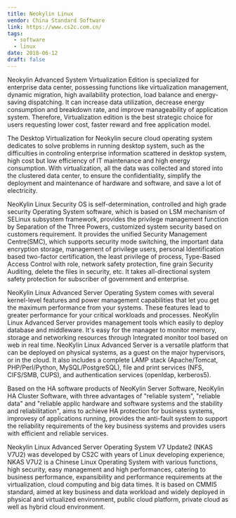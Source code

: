 ```yaml
---
title: Neokylin Linux
vendor: China Standard Software 
link: https://www.cs2c.com.cn/
tags:
  - software
  - linux
date: 2018-06-12
draft: false
---
```


Neokylin Advanced System Virtualization Edition is specialized for enterprise data center, possessing functions like virtualization management,
dynamic migration, high availability protection, load balance and energy-saving dispatching.
It can increase data utilization, decrease energy consumption and breakdown rate, and improve manageability of application system.
Therefore, Virtualization edition is the best strategic choice for users requesting lower cost, faster reward and free application model.

The Desktop Virtualization for Neokylin secure cloud operating system dedicates to solve problems in running desktop system,
such as the difficulties in controling enterprise information scattered in desktop system,
high cost but low efficiency of IT maintenance and high energy consumption.
With virtualization, all the data was collected and stored into the clustered data center,
to ensure the confidentiality, simplify the deployment and maintenance of hardware and software, and save a lot of electricity.

NeoKylin Linux Security OS is self-determination, controlled and high grade security Operating System software,
which is based on LSM mechanism of SELinux subsystem framework, provides the privilege management function by Separation of the Three Powers,
customized system security based on customers requirement.
It provides the unified Security Management Centre(SMC), which supports security mode switching, the important data encryption storage,
management of privilege users, personal Identification based two-factor certification, the least privilege of process,
Type-Based Access Control with role, network safety protection, fine grain Security Auditing, delete the files in security, etc.
It takes all-directional system safety protection for subscriber of government and enterprise.

NeoKylin Linux Advanced Server Operating System comes with several kernel-level features and power management capabilities
that let you get the maximum performance from your systems.
These features lead to greater performance for your critical workloads and processes.
NeoKylin Linux Advanced Server provides management tools which easily to deploy database and middleware.
It's easy for the manager to monitor memory, storage and networking resources through Integrated monitor tool based on web in real time.
NeoKylin Linux Advanced Server is a versatile platform that can be deployed on physical systems,
as a guest on the major hypervisors, or in the cloud.
It also includes a complete LAMP stack (Apache/Tomcat, PHP/Perl/Python, MySQL/PostgreSQL),
file and print services (NFS, CIFS/SMB, CUPS), and authentication services (openldap, kerberos5).

Based on the HA software products of NeoKylin Server Software, NeoKylin HA Cluster Software, with three advantages of "reliable system",
"reliable data" and "reliable applic hardware and software systems and the stability and reliabilitation",
aims to achieve HA protection for business systems, improvesy of applications running,
provides the anti-fault system to support the reliability requirements of the key business systems and
provides users with efficient and reliable services.

Neokylin Linux Advanced Server Operating System V7 Update2 (NKAS V7U2) was developed by CS2C with years of Linux developing experience,
NKAS V7U2 is a Chinese Linux Operating System with various functions, high security, easy management and high performances,
catering to business performance, expansibility and performance requirements at the virtualization, cloud computing and big data times.
It is based on CMMI5 standard, aimed at key business and data workload and widely deployed in physical and virtualized environment,
public cloud platform, private cloud as well as hybrid cloud environment.
